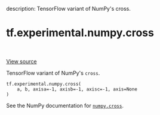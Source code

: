 description: TensorFlow variant of NumPy's cross.

<div itemscope itemtype="http://developers.google.com/ReferenceObject">
<meta itemprop="name" content="tf.experimental.numpy.cross" />
<meta itemprop="path" content="Stable" />
</div>

# tf.experimental.numpy.cross

<!-- Insert buttons and diff -->

<table class="tfo-notebook-buttons tfo-api nocontent" align="left">

</table>

<a target="_blank" class="external" href="/code/stable/tensorflow/python/ops/numpy_ops/np_math_ops.py">View source</a>



TensorFlow variant of NumPy's `cross`.


<pre class="devsite-click-to-copy prettyprint lang-py tfo-signature-link">
<code>tf.experimental.numpy.cross(
    a, b, axisa=-1, axisb=-1, axisc=-1, axis=None
)
</code></pre>



<!-- Placeholder for "Used in" -->

See the NumPy documentation for [`numpy.cross`](https://numpy.org/doc/stable/reference/generated/numpy.cross.html).